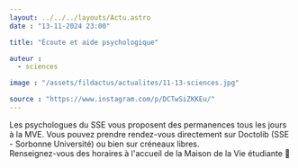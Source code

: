 ```yaml
---
layout: ../../../layouts/Actu.astro
date : "13-11-2024 23:00"

title: "Écoute et aide psychologique"

auteur :
  - sciences

image : "/assets/fildactus/actualites/11-13-sciences.jpg"

source : "https://www.instagram.com/p/DCTwSiZKKEu/"
---
```


Les psychologues du SSE vous proposent des permanences tous les jours à la MVE. Vous pouvez prendre rendez-vous directement sur Doctolib (SSE - Sorbonne Université) ou bien sur créneaux libres.  
Renseignez-vous des horaires à l'accueil de la Maison de la Vie étudiante 🙂